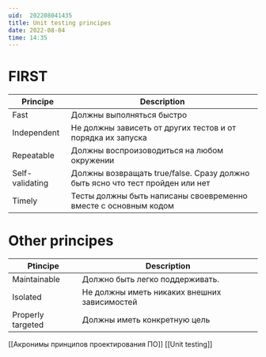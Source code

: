 ```yaml
---
uid:  202208041435
title: Unit testing principes
date: 2022-08-04
time: 14:35
---
```


# FIRST

| Principe        | Description                                                                   |
| --------------- | ----------------------------------------------------------------------------- |
| Fast            | Должны выполняться быстро                                                     |
| Independent     | Не должны зависеть от других тестов и от порядка их запуска                   |
| Repeatable      | Должны воспроизоводиться на любом окружении                                   |
| Self-validating | Должны возвращать true/false. Сразу должно быть ясно что тест пройден или нет |
| Timely          | Тесты должны быть написаны своевременно вместе с основным кодом               |

# Other principes

| Ptincipe          | Description                                  |
| ----------------- | -------------------------------------------- |
| Maintainable      | Должно быть легко поддерживать.              |
| Isolated          | Не должны иметь никаких внешних зависимостей |
| Properly targeted | Должны иметь конкретную цель                 |

[[Акронимы принципов проектирования ПО]]
[[Unit testing]]